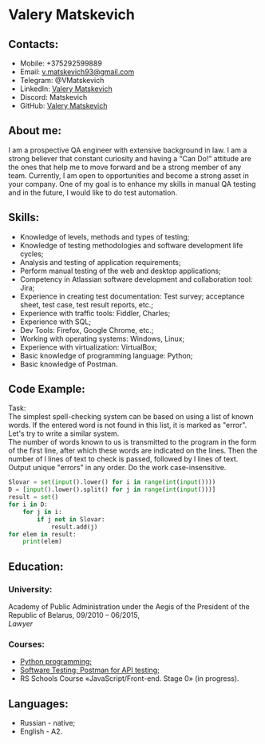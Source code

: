 # **Valery Matskevich**

## Contacts:
+ Mobile: +375292599889
+ Email: v.matskevich93@gmail.com
+ Telegram: @VMatskevich
+ LinkedIn: [Valery Matskevich](https://www.linkedin.com/in/vmatskevich/ "Join the friends")
+ Discord: Matskevich
+ GitHub: [Valery Matskevich](https://github.com/ValeryMatskevich/)

## About me: 
I am a prospective QA engineer with extensive background in law. I am a strong believer that constant curiosity and having a “Can Do!” attitude are the ones that help me to move forward and be a strong member of any team. Currently, I am open to opportunities and become a strong asset in your company. One of my goal is to enhance my skills in manual QA testing and in the future, I would like to do test automation.

## Skills:
+ Knowledge of levels, methods and types of testing;
+ Knowledge of testing methodologies and software development life cycles;
+ Analysis and testing of application requirements;
+ Perform manual testing of the web and desktop applications;
+ Competency in Atlassian software development and collaboration tool: Jira;
+ Experience in creating test documentation: Test survey; acceptance sheet, test case, test result reports, etc.;
+ Experience with traffic tools: Fiddler, Charles;
+ Experience with SQL;
+ Dev Tools: Firefox, Google Chrome, etc.;
+ Working with operating systems: Windows, Linux;
+ Experience with virtualization: VirtualBox;
+ Basic knowledge of programming language: Python;
+ Basic knowledge of Postman.

## Code Example:
Task:  
The simplest spell-checking system can be based on using a list of known words. If the entered word is not found in this list, it is marked as "error".  
Let's try to write a similar system.  
The number of words known to us is transmitted to the program in the form of the first line, after which these words are indicated on the lines. Then the number of l lines of text to check is passed, followed by l lines of text.  
Output unique "errors" in any order. Do the work case-insensitive.
```Python
Slovar = set(input().lower() for i in range(int(input())))
D = [input().lower().split() for j in range(int(input()))]
result = set()
for i in D:
    for j in i:
        if j not in Slovar:
            result.add(j)
for elem in result:
    print(elem)
```

## Education:
### University:
Academy of Public Administration under the Aegis of the President of the Republic of Belarus, 09/2010 – 06/2015,  
*Lawyer*  
### Courses:
+ [Python programming;](https://stepik.org/cert/1794440/ "Certificate")
+ [Software Testing: Postman for API testing;](https://stepik.org/cert/1827438/ "Certificate")
+ RS Schools Course «JavaScript/Front-end. Stage 0» (in progress).
  
## Languages:
+ Russian - native;
+ English - A2.